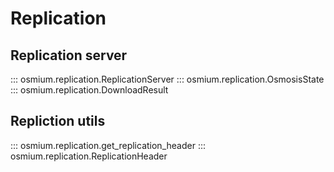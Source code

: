 # Replication

## Replication server

::: osmium.replication.ReplicationServer
::: osmium.replication.OsmosisState
::: osmium.replication.DownloadResult


## Repliction utils

::: osmium.replication.get_replication_header
::: osmium.replication.ReplicationHeader

